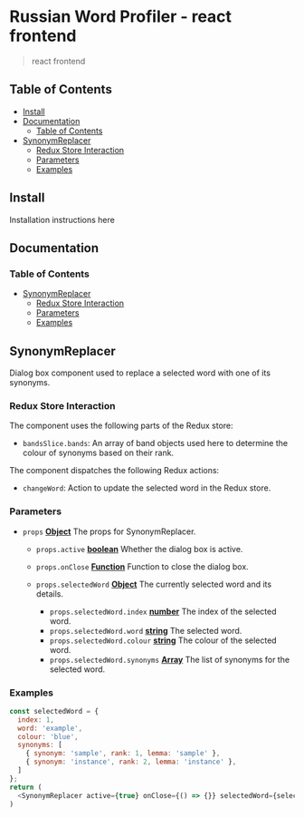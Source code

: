 # Russian Word Profiler - react frontend

> react frontend

## Table of Contents

<!-- toc -->

- [Install](#install)
- [Documentation](#documentation)
  * [Table of Contents](#table-of-contents)
- [SynonymReplacer](#synonymreplacer)
  * [Redux Store Interaction](#redux-store-interaction)
  * [Parameters](#parameters)
  * [Examples](#examples)

<!-- tocstop -->

## Install

Installation instructions here

## Documentation

<!-- api -->
<!-- Generated by documentation.js. Update this documentation by updating the source code. -->

### Table of Contents

*   [SynonymReplacer][1]
    *   [Redux Store Interaction][2]
    *   [Parameters][3]
    *   [Examples][4]

## SynonymReplacer

Dialog box component used to replace a selected word with one of its synonyms.

### Redux Store Interaction

The component uses the following parts of the Redux store:

*   `bandsSlice.bands`: An array of band objects used here to determine the colour of synonyms based on their rank.

The component dispatches the following Redux actions:

*   `changeWord`: Action to update the selected word in the Redux store.

### Parameters

*   `props` **[Object][5]** The props for SynonymReplacer.

    *   `props.active` **[boolean][6]** Whether the dialog box is active.
    *   `props.onClose` **[Function][7]** Function to close the dialog box.
    *   `props.selectedWord` **[Object][5]** The currently selected word and its details.

        *   `props.selectedWord.index` **[number][8]** The index of the selected word.
        *   `props.selectedWord.word` **[string][9]** The selected word.
        *   `props.selectedWord.colour` **[string][9]** The colour of the selected word.
        *   `props.selectedWord.synonyms` **[Array][10]** The list of synonyms for the selected word.

### Examples

```javascript
const selectedWord = {
  index: 1,
  word: 'example',
  colour: 'blue',
  synonyms: [
    { synonym: 'sample', rank: 1, lemma: 'sample' },
    { synonym: 'instance', rank: 2, lemma: 'instance' },
  ]
};
return (
  <SynonymReplacer active={true} onClose={() => {}} selectedWord={selectedWord} />
)
```

[1]: #synonymreplacer

[2]: #redux-store-interaction

[3]: #parameters

[4]: #examples

[5]: https://developer.mozilla.org/docs/Web/JavaScript/Reference/Global_Objects/Object

[6]: https://developer.mozilla.org/docs/Web/JavaScript/Reference/Global_Objects/Boolean

[7]: https://developer.mozilla.org/docs/Web/JavaScript/Reference/Statements/function

[8]: https://developer.mozilla.org/docs/Web/JavaScript/Reference/Global_Objects/Number

[9]: https://developer.mozilla.org/docs/Web/JavaScript/Reference/Global_Objects/String

[10]: https://developer.mozilla.org/docs/Web/JavaScript/Reference/Global_Objects/Array

<!-- apistop -->
